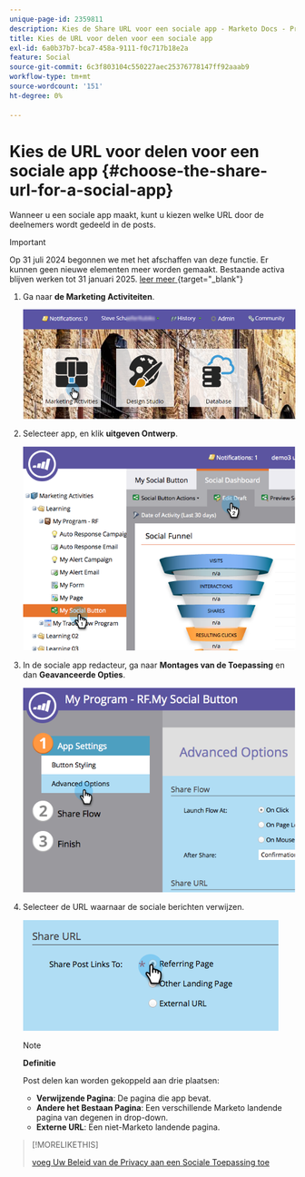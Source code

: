 ```yaml
---
unique-page-id: 2359811
description: Kies de Share URL voor een sociale app - Marketo Docs - Productdocumentatie
title: Kies de URL voor delen voor een sociale app
exl-id: 6a0b37b7-bca7-458a-9111-f0c717b18e2a
feature: Social
source-git-commit: 6c3f803104c550227aec25376778147ff92aaab9
workflow-type: tm+mt
source-wordcount: '151'
ht-degree: 0%

---
```


# Kies de URL voor delen voor een sociale app {#choose-the-share-url-for-a-social-app}

Wanneer u een sociale app maakt, kunt u kiezen welke URL door de deelnemers wordt gedeeld in de posts.

>[!IMPORTANT]
>
>Op 31 juli 2024 begonnen we met het afschaffen van deze functie. Er kunnen geen nieuwe elementen meer worden gemaakt. Bestaande activa blijven werken tot 31 januari 2025. [ leer meer ](https://nation.marketo.com/t5/employee-blogs/marketo-engage-social-features-deprecation/ba-p/351977) {target="_blank"}

1. Ga naar **de Marketing Activiteiten**.

   ![](assets/login-marketing-activities-1.png)

1. Selecteer app, en klik **uitgeven Ontwerp**.

   ![](assets/image2015-4-21-11-3a12-3a12.png)

1. In de sociale app redacteur, ga naar **Montages van de Toepassing** en dan **Geavanceerde Opties**.

   ![](assets/image2015-4-21-11-3a14-3a46.png)

1. Selecteer de URL waarnaar de sociale berichten verwijzen.

   ![](assets/image2015-4-21-11-3a15-3a26.png)

   >[!NOTE]
   >
   >**Definitie**
   >
   >Post delen kan worden gekoppeld aan drie plaatsen:
   >
   >* **Verwijzende Pagina**: De pagina die app bevat.
   >* **Andere het Bestaan Pagina**: Een verschillende Marketo landende pagina van degenen in drop-down.
   >* **Externe URL**: Een niet-Marketo landende pagina.

>[!MORELIKETHIS]
>
>[ voeg Uw Beleid van de Privacy aan een Sociale Toepassing toe ](/help/marketo/product-docs/demand-generation/social/social-functions/add-your-privacy-policy-to-a-social-app.md)
